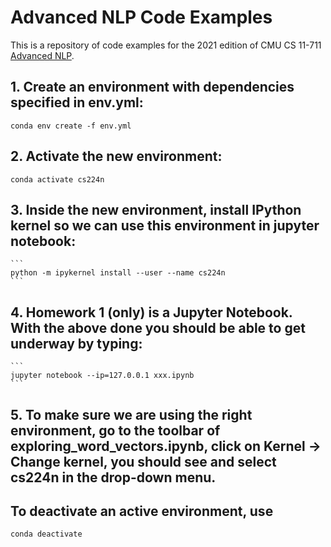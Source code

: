 # Advanced NLP Code Examples

This is a repository of code examples for the 2021 edition of CMU CS 11-711
[Advanced NLP](http://phontron.com/class/anlp2021/).

## 1. Create an environment with dependencies specified in env.yml:
    conda env create -f env.yml

## 2. Activate the new environment:
    conda activate cs224n
    
## 3. Inside the new environment, install IPython kernel so we can use this environment in jupyter notebook: 
 
    ```
    python -m ipykernel install --user --name cs224n
    ```


## 4. Homework 1 (only) is a Jupyter Notebook. With the above done you should be able to get underway by typing:

    ```
    jupyter notebook --ip=127.0.0.1 xxx.ipynb
    ```
    
## 5. To make sure we are using the right environment, go to the toolbar of exploring_word_vectors.ipynb, click on Kernel -> Change kernel, you should see and select cs224n in the drop-down menu.

## To deactivate an active environment, use
    conda deactivate